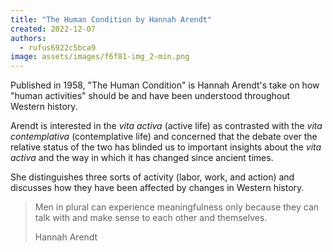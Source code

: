 ```yaml
---
title: "The Human Condition by Hannah Arendt"
created: 2022-12-07
authors:
  - rufus6922c5bca9
image: assets/images/f6f81-img_2-min.png
---
```


Published in 1958, "The Human Condition" is Hannah Arendt's take on how "human activities" should be and have been understood throughout Western history.

Arendt is interested in the *vita activa* (active life) as contrasted with the *vita contemplativa* (contemplative life) and concerned that the debate over the relative status of the two has blinded us to important insights about the *vita activa* and the way in which it has changed since ancient times.

She distinguishes three sorts of activity (labor, work, and action) and discusses how they have been affected by changes in Western history.

> Men in plural can experience meaningfulness only because they can talk with and make sense to each other and themselves.
>
> Hannah Arendt
